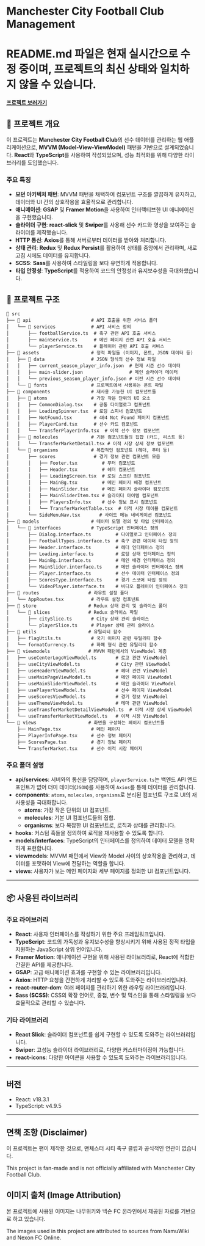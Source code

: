 # Manchester City Football Club Management
# README.md 파일은 현재 실시간으로 수정 중이며, 프로젝트의 최신 상태와 일치하지 않을 수 있습니다.

<a href="https://mancity-harrison.netlify.app/" target="_blank"><strong>프로젝트 보러가기</strong></a>



## 📌 프로젝트 개요

이 프로젝트는 **Manchester City Football Club**의 선수 데이터를 관리하는 웹 애플리케이션으로, **MVVM (Model-View-ViewModel)** 패턴을 기반으로 설계되었습니다.
**React**와 **TypeScript**를 사용하여 작성되었으며, 성능 최적화를 위해 다양한 라이브러리를 도입했습니다.

### 주요 특징
- **모던 아키텍처 패턴**: MVVM 패턴을 채택하여 컴포넌트 구조를 깔끔하게 유지하고, 데이터와 UI 간의 상호작용을 효율적으로 관리합니다.
- **애니메이션**: **GSAP** 및 **Framer Motion**을 사용하여 인터랙티브한 UI 애니메이션을 구현했습니다.
- **슬라이더 구현**: **react-slick** 및 **Swiper**를 사용해 선수 카드와 영상을 보여주는 슬라이더를 제작했습니다.
- **HTTP 통신**: **Axios**를 통해 서버로부터 데이터를 받아와 처리합니다.
- **상태 관리**: **Redux** 및 **Redux Persist**를 활용하여 상태를 중앙에서 관리하며, 새로고침 시에도 데이터를 유지합니다.
- **SCSS**: **Sass**를 사용하여 스타일링을 보다 유연하게 적용합니다.
- **타입 안정성**: **TypeScript**를 적용하여 코드의 안정성과 유지보수성을 극대화했습니다.

## 📁 프로젝트 구조

```plaintext
📂 src
├── 📂 api                      # API 호출을 위한 서비스 폴더
│   └── 📂 services             # API 서비스 정의
│       ├── footballService.ts  # 축구 관련 API 호출 서비스
│       ├── mainService.ts      # 메인 페이지 관련 API 호출 서비스
│       └── playerService.ts    # 플레이어 관련 API 호출 서비스
├── 📂 assets                   # 정적 파일들 (이미지, 폰트, JSON 데이터 등)
│   ├── 📂 data                 # JSON 형식의 선수 정보 파일
│   │   ├── current_season_player_info.json  # 현재 시즌 선수 데이터
│   │   ├── main-slider.json                 # 메인 슬라이더 데이터
│   │   └── previous_season_player_info.json # 이전 시즌 선수 데이터
│   └── 📂 fonts                # 프로젝트에서 사용하는 폰트 파일
├── 📂 components               # 재사용 가능한 UI 컴포넌트들
│   ├── 📂 atoms                # 가장 작은 단위의 UI 요소
│   │   ├── CommonDialog.tsx    # 공통 다이얼로그 컴포넌트
│   │   ├── LoadingSpinner.tsx  # 로딩 스피너 컴포넌트
│   │   ├── NotFound.tsx        # 404 Not Found 페이지 컴포넌트
│   │   ├── PlayerCard.tsx      # 선수 카드 컴포넌트
│   │   └── TransferPlayerInfo.tsx  # 이적 선수 정보 컴포넌트
│   ├── 📂 molecules            # 기본 컴포넌트들의 집합 (카드, 리스트 등)
│   │   └── TransferMarketDetail.tsx # 이적 시장 상세 정보 컴포넌트
│   └── 📂 organisms            # 복합적인 컴포넌트 (헤더, 푸터 등)
│       ├── scores              # 경기 정보 관련 컴포넌트 모음
│       │   ├── Footer.tsx         # 푸터 컴포넌트
│       │   ├── Header.tsx         # 헤더 컴포넌트
│       │   ├── LoadingScreen.tsx  # 로딩 스크린 컴포넌트
│       │   ├── MainBg.tsx         # 메인 페이지 배경 컴포넌트
│       │   ├── MainSlider.tsx     # 메인 페이지 슬라이더 컴포넌트
│       │   ├── MainSliderItem.tsx # 슬라이더 아이템 컴포넌트
│       │   ├── PlayersInfo.tsx    # 선수 정보 표시 컴포넌트
│       │   └── TransferMarketTable.tsx  # 이적 시장 테이블 컴포넌트
│       └── SideMenuNav.tsx       # 사이드 메뉴 네비게이션 컴포넌트
├── 📂 models                   # 데이터 모델 정의 및 타입 인터페이스
│   └── 📂 interfaces           # TypeScript 인터페이스 정의
│       ├── Dialog.interface.ts         # 다이얼로그 인터페이스 정의
│       ├── FootballTypes.interface.ts  # 축구 관련 데이터 타입 정의
│       ├── Header.interface.ts         # 헤더 인터페이스 정의
│       ├── Loading.interface.ts        # 로딩 상태 인터페이스 정의
│       ├── MainBg.interface.ts         # 메인 배경 인터페이스 정의
│       ├── MainSlider.interface.ts     # 메인 슬라이더 인터페이스 정의
│       ├── Player.interface.ts         # 선수 데이터 인터페이스 정의
│       ├── ScoresType.interface.ts     # 경기 스코어 타입 정의
│       └── VideoPlayer.interface.ts    # 비디오 플레이어 인터페이스 정의
├── 📂 routes                  # 라우트 설정 폴더
│   └── AppRoutes.tsx          # 라우트 설정 컴포넌트
├── 📂 store                   # Redux 상태 관리 및 슬라이스 폴더
│   └── 📂 slices              # Redux 슬라이스 파일
│       ├── citySlice.ts       # City 상태 관리 슬라이스
│       └── playerSlice.ts     # Player 상태 관리 슬라이스
├── 📂 utils                   # 유틸리티 함수
│   ├── flagUtils.ts           # 국기 이미지 관련 유틸리티 함수
│   └── formatCurrency.ts      # 화폐 형식 관련 유틸리티 함수
├── 📂 viewmodels              # MVVM 패턴에서의 ViewModel 계층
│   ├── useCenterLogoViewModel.ts       # 로고 관련 ViewModel
│   ├── useCityViewModel.ts             # City 관련 ViewModel
│   ├── useHeaderViewModel.ts           # 헤더 관련 ViewModel
│   ├── useMainPageViewModel.ts         # 메인 페이지 ViewModel
│   ├── useMainSliderViewModel.ts       # 메인 슬라이더 ViewModel
│   ├── usePlayerViewModel.ts           # 선수 페이지 ViewModel
│   ├── useScoresViewModel.ts           # 경기 정보 ViewModel
│   ├── useThemeViewModel.ts            # 테마 관련 ViewModel
│   ├── useTransferMarketDetailViewModel.ts  # 이적 시장 상세 ViewModel
│   └── useTransferMarketViewModel.ts   # 이적 시장 ViewModel
└── 📂 views                   # 화면을 구성하는 페이지 컴포넌트들
    ├── MainPage.tsx           # 메인 페이지
    ├── PlayerInfoPage.tsx     # 선수 정보 페이지
    ├── ScoresPage.tsx         # 경기 정보 페이지
    └── TransferMarket.tsx     # 선수 이적 시장 페이지

```

### 주요 폴더 설명

- **api/services**: 서버와의 통신을 담당하며, `playerService.ts`는 백엔드 API 엔드포인트가 없어 더미 데이터(`JSON`)를 사용하여 `Axios`를 통해 데이터를 관리합니다.
- **components**: `atoms`, `molecules`, `organisms`로 분리된 컴포넌트 구조로 UI의 재사용성을 극대화합니다.
    - **atoms**: 가장 작은 단위의 UI 컴포넌트.
    - **molecules**: 기본 UI 컴포넌트들의 집합.
    - **organisms**: 보다 복잡한 UI 컴포넌트로, 로직과 상태를 관리합니다.
- **hooks**: 커스텀 훅들을 정의하여 로직을 재사용할 수 있도록 합니다.
- **models/interfaces**: TypeScript의 인터페이스를 정의하여 데이터 모델을 명확하게 표현합니다.
- **viewmodels**: MVVM 패턴에서 View와 Model 사이의 상호작용을 관리하고, 데이터를 포맷하여 View에 전달하는 역할을 합니다.
- **views**: 사용자가 보는 메인 페이지와 세부 페이지를 정의한 UI 컴포넌트입니다.

---

## 📦 사용된 라이브러리

### 주요 라이브러리

- **React**: 사용자 인터페이스를 작성하기 위한 주요 프레임워크입니다.
- **TypeScript**: 코드의 가독성과 유지보수성을 향상시키기 위해 사용된 정적 타입을 지원하는 JavaScript 상위 언어입니다.
- **Framer Motion**: 애니메이션 구현을 위해 사용된 라이브러리로, React에 적합한 간결한 API를 제공합니다.
- **GSAP**: 고급 애니메이션 효과를 구현할 수 있는 라이브러리입니다.
- **Axios**: HTTP 요청을 간편하게 처리할 수 있도록 도와주는 라이브러리입니다.
- **react-router-dom**: 여러 페이지를 관리하기 위한 라우팅 라이브러리입니다.
- **Sass (SCSS)**: CSS의 확장 언어로, 중첩, 변수 및 믹스인을 통해 스타일링을 보다 효율적으로 관리할 수 있습니다.

### 기타 라이브러리
- **React Slick**: 슬라이더 컴포넌트를 쉽게 구현할 수 있도록 도와주는 라이브러리입니다.
- **Swiper**: 고성능 슬라이더 라이브러리로, 다양한 커스터마이징이 가능합니다.
- **react-icons**: 다양한 아이콘을 사용할 수 있도록 도와주는 라이브러리입니다.

---

## 버전
- React: v18.3.1
- TypeScript: v4.9.5

---
## 면책 조항 (Disclaimer)
이 프로젝트는 팬이 제작한 것으로, 맨체스터 시티 축구 클럽과 공식적인 연관이 없습니다.

This project is fan-made and is not officially affiliated with Manchester City Football Club.

## 이미지 출처 (Image Attribution)
본 프로젝트에 사용된 이미지는 나무위키와 넥슨 FC 온라인에서 제공된 자료를 기반으로 하고 있습니다.

The images used in this project are attributed to sources from NamuWiki and Nexon FC Online.
